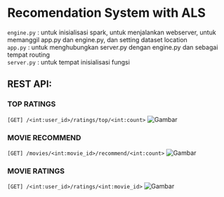 # Recomendation System with ALS

`engine.py` : untuk inisialisasi spark, untuk menjalankan webserver, untuk memanggil app.py dan engine.py, dan setting dataset location <br>
`app.py` : untuk menghubungkan server.py dengan engine.py dan sebagai tempat routing <br> 
`server.py` : untuk tempat inisialisasi fungsi

## REST API:
### TOP RATINGS
`[GET] /<int:user_id>/ratings/top/<int:count>`
![Gambar](../img/Screenshot_1.jpg)

### MOVIE RECOMMEND
`[GET] /movies/<int:movie_id>/recommend/<int:count>`
![Gambar](../img/Screenshot_2.jpg)

### MOVIE RATINGS
`[GET] /<int:user_id>/ratings/<int:movie_id>`
![Gambar](../img/Screenshot_3.jpg)

